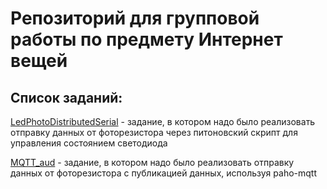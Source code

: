 # Репозиторий для групповой работы по предмету Интернет вещей #

## Список заданий: ##
[LedPhotoDistributedSerial](LedPhotoDistributedSerial) - задание, в котором надо было реализовать отправку данных от фоторезистора через питоновский скрипт для управления состоянием светодиода

[MQTT_aud](MQTT_aud) - задание, в котором надо было реализовать отправку данных от фоторезистора с публикацией данных, используя paho-mqtt

